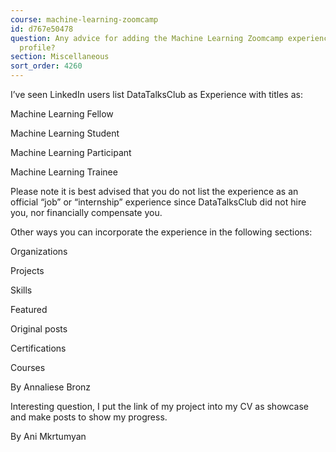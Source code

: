 ```yaml
---
course: machine-learning-zoomcamp
id: d767e50478
question: Any advice for adding the Machine Learning Zoomcamp experience to your LinkedIn
  profile?
section: Miscellaneous
sort_order: 4260
---
```


I’ve seen LinkedIn users list DataTalksClub as Experience with titles as:

Machine Learning Fellow

Machine Learning Student

Machine Learning Participant

Machine Learning Trainee

Please note it is best advised that you do not list the experience as an official “job” or “internship” experience since DataTalksClub did not hire you, nor financially compensate you.

Other ways you can incorporate the experience in the following sections:

Organizations

Projects

Skills

Featured

Original posts

Certifications

Courses

By Annaliese Bronz

Interesting question, I put the link of my project into my CV as showcase and make posts to show my progress.

By Ani Mkrtumyan

